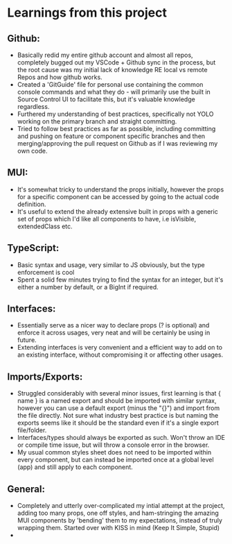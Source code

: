 # Learnings from this project

## Github:

- Basically redid my entire github account and almost all repos, completely bugged out my VSCode + Github sync in the process, but the root cause was my initial lack of knowledge RE local vs remote Repos and how github works.
- Created a 'GitGuide' file for personal use containing the common console commands and what they do - will primarily use the built in Source Control UI to facilitate this, but it's valuable knowledge regardless.
- Furthered my understanding of best practices, specifically not YOLO working on the primary branch and straight committing.
- Tried to follow best practices as far as possible, including committing and pushing on feature or component specific branches and then merging/approving the pull request on Github as if I was reviewing my own code.

## MUI:

- It's somewhat tricky to understand the props initially, however the props for a specific component can be
  accessed by going to the actual code definition.
- It's useful to extend the already extensive built in props with a generic set of props which I'd like all components to have, i.e isVisible, extendedClass etc.

## TypeScript:

- Basic syntax and usage, very similar to JS obviously, but the type enforcement is cool
- Spent a solid few minutes trying to find the syntax for an integer, but it's either a number by default, or a BigInt if required.

## Interfaces:

- Essentially serve as a nicer way to declare props (? is optional) and enforce it across usages, very neat and will be certainly be using in future.
- Extending interfaces is very convenient and a efficient way to add on to an existing interface, without compromising it or affecting other usages.

## Imports/Exports:

- Struggled considerably with several minor issues, first learning is that { name } is a named export and should be imported with similar syntax, however you can use a default export (minus the "{}") and import from the file directly. Not sure what industry best practice is but naming the exports seems like it should be the standard even if it's a single export file/folder.
- Interfaces/types should always be exported as such. Won't throw an IDE or compile time issue, but will throw a console error in the browser.
- My usual common styles sheet does not need to be imported within every component, but can instead be imported once at a global level (app) and still apply to each component.

## General:

- Completely and utterly over-complicated my intial attempt at the project, adding too many props, one off styles, and ham-stringing the amazing MUI components by 'bending' them to my expectations, instead of truly wrapping them. Started over with KISS in mind (Keep It Simple, Stupid)
-
